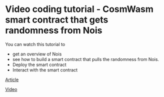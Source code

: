 # Video coding tutorial - CosmWasm smart contract that gets randomness from Nois

You can watch this tutorial to

- get an overview of Nois
- see how to build a smart contract that pulls the randomness from Nois.
- Deploy the smart contract
- Interact with the smart contract

[Article](https://blog.cosmwasmdev.com/p/how-to-use-the-nois-beacon)

[Video](https://www.youtube.com/watch?v=9RhjJpiWY7M)
